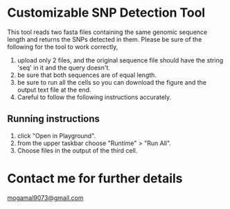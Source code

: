 # Customizable SNP Detection Tool
This tool reads two fasta files containing the same genomic sequence length and returns the SNPs detected in them. 
Please be sure of the following for the tool to work correctly, 
1. upload only 2 files, and the original sequence file should have the string 'seq' in it and the query doesn't.
2. be sure that both sequences are of equal length.
3. be sure to run all the cells so you can download the figure and the output text file at the end.
4. Careful to follow the following instructions accurately. 

## Running instructions
1. click "Open in Playground".
2. from the upper taskbar choose "Runtime" > "Run All".
3. Choose files in the output of the third cell.


# Contact me for further details
mogamal9073@gmail.com
